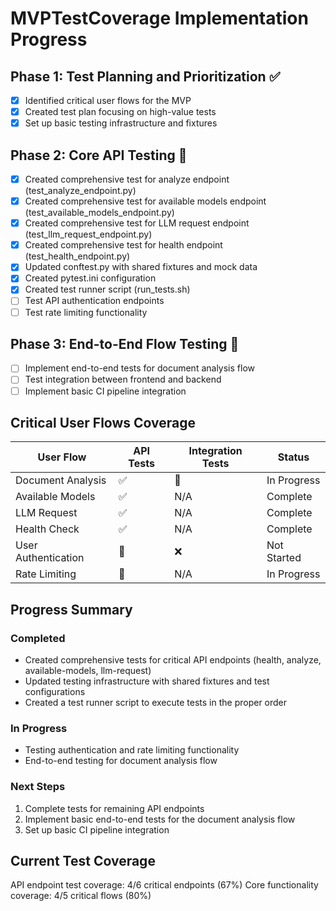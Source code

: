# MVPTestCoverage Implementation Progress

## Phase 1: Test Planning and Prioritization ✅
- [x] Identified critical user flows for the MVP
- [x] Created test plan focusing on high-value tests
- [x] Set up basic testing infrastructure and fixtures

## Phase 2: Core API Testing 🔄
- [x] Created comprehensive test for analyze endpoint (test_analyze_endpoint.py)
- [x] Created comprehensive test for available models endpoint (test_available_models_endpoint.py)
- [x] Created comprehensive test for LLM request endpoint (test_llm_request_endpoint.py)
- [x] Created comprehensive test for health endpoint (test_health_endpoint.py)
- [x] Updated conftest.py with shared fixtures and mock data
- [x] Created pytest.ini configuration 
- [x] Created test runner script (run_tests.sh)
- [ ] Test API authentication endpoints
- [ ] Test rate limiting functionality 

## Phase 3: End-to-End Flow Testing 🔄
- [ ] Implement end-to-end tests for document analysis flow
- [ ] Test integration between frontend and backend
- [ ] Implement basic CI pipeline integration

## Critical User Flows Coverage

| User Flow | API Tests | Integration Tests | Status |
|-----------|-----------|-------------------|--------|
| Document Analysis | ✅ | 🔄 | In Progress |
| Available Models | ✅ | N/A | Complete |
| LLM Request | ✅ | N/A | Complete |
| Health Check | ✅ | N/A | Complete |
| User Authentication | 🔄 | ❌ | Not Started |
| Rate Limiting | 🔄 | N/A | In Progress |

## Progress Summary

### Completed
- Created comprehensive tests for critical API endpoints (health, analyze, available-models, llm-request)
- Updated testing infrastructure with shared fixtures and test configurations
- Created a test runner script to execute tests in the proper order

### In Progress
- Testing authentication and rate limiting functionality
- End-to-end testing for document analysis flow

### Next Steps
1. Complete tests for remaining API endpoints
2. Implement basic end-to-end tests for the document analysis flow
3. Set up basic CI pipeline integration

## Current Test Coverage

API endpoint test coverage: 4/6 critical endpoints (67%)
Core functionality coverage: 4/5 critical flows (80%)